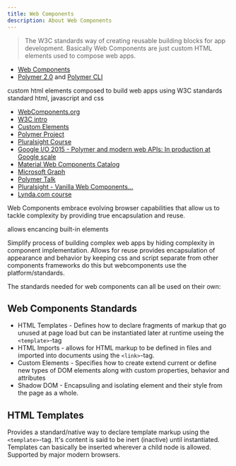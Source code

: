 ```yaml
---
title: Web Components
description: About Web Components
---
```


> The W3C standards way of creating reusable building blocks for app development. Basically Web Components are just custom HTML elements used to compose web apps.

* [Web Components](https://www.webcomponents.org/)
* [Polymer 2.0](https://www.polymer-project.org/) and [Polymer CLI](https://www.polymer-project.org/1.0/docs/tools/polymer-cli)

custom html elements composed to build web apps using W3C standards standard html, javascript and css

* [WebComponents.org](http://webcomponents.org/)
* [W3C intro](https://www.w3.org/TR/components-intro/)
* [Custom Elements](https://customelements.io/)
* [Polymer Project](https://www.polymer-project.org)
* [Pluralsight Course](http://www.pluralsight.com/courses/web-components-shadow-dom)
* [Google I/O 2015 - Polymer and modern web APIs: In production at Google scale](https://www.youtube.com/watch?v=fD2As5RmM8Q)
* [Material Web Components Catalog](https://material-components.github.io/material-components-web-components/demos/index.html)
* [Microsoft Graph](https://github.com/microsoftgraph/microsoft-graph-toolkit)
* [Polymer Talk](https://angularu.com/VideoSession/2015sf/componentize-your-app-with-polymer-elements)
* [Pluralsight - Vanilla Web Components...](https://app.pluralsight.com/library/courses/vanilla-web-components-practical-guide/table-of-contents)
* [Lynda.com course](https://www.lynda.com/Web-Development-tutorials/Welcome/540537/614347-4.html)

Web Components embrace evolving browser capabilities that allow us to tackle complexity by providing true encapsulation and reuse.


allows encancing built-in elements

Simplify process of building complex web apps by hiding complexity in component implementation.
Allows for reuse
provides encapsulation of appearance and behavior by keeping css and script separate from other components
frameworks do this but webcomponents use the platform/standards.

The standards needed for web components can all be used on their own:

## Web Components Standards

* HTML Templates - Defines how to declare fragments of markup that go unused at page load but can be instantiated later at runtime useing the `<template>`-tag
* HTML Imports - allows for HTML markup to be defined in files and imported into documents using the `<link>`-tag.
* Custom Elements - Specifies how to create extend current or define new types of DOM elements along with custom properties, behavior and attributes
* Shadow DOM - Encapsuling and isolating element and their style from the page as a whole.


## HTML Templates

Provides a standard/native way to declare template markup using the `<template>`-tag. It's content is said to be inert (inactive) until instantiated. Templates can basically be inserted wherever a child node is allowed. Supported by major modern browsers.


